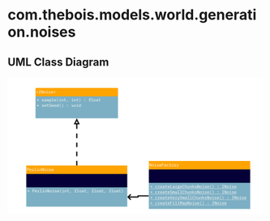 # com.thebois.models.world.generation.noises

## UML Class Diagram

![com.thebois.models.world.generation.noises](./../../../../../../../../../documents/diagrams/com.thebois.models.world.generation.noises.jpg "com.thebois.models.world.generation.noises")
